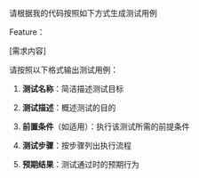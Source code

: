 请根据我的代码按照如下方式生成测试用例

Feature：

[需求内容]

请按照以下格式输出测试用例：

1.	**测试名称**：简洁描述测试目标

2.	**测试描述**：概述测试的目的

3.	**前置条件**（如适用）：执行该测试所需的前提条件

4.	**测试步骤**：按步骤列出执行流程

5.	**预期结果**：测试通过时的预期行为​